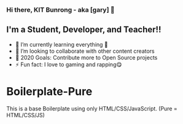 ### Hi there, KIT Bunrong - aka [gary] 👋

## I'm a Student, Developer, and Teacher!!

- 🌱 I’m currently learning everything 🤣
- 👯 I’m looking to collaborate with other content creators
- 🥅 2020 Goals: Contribute more to Open Source projects
- ⚡ Fun fact: I love to gaming and rapping😋

# Boilerplate-Pure

This is a base Boilerplate using only HTML/CSS/JavaScript. (Pure = HTML/CSS/JS)
